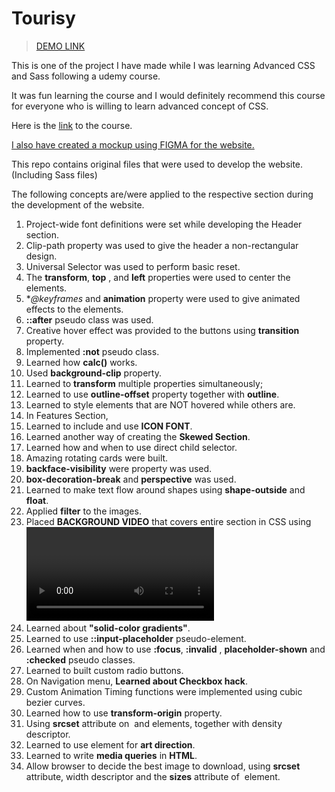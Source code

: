 # Tourisy


> [DEMO LINK](https://ashokcpg.gitlab.io/tourisy/) 

This is one of the project I have made while I was learning Advanced CSS and Sass following a udemy course.

It was fun learning the course and I would definitely recommend this course for everyone who is willing to learn advanced concept of CSS.

Here is the [link](https://www.udemy.com/course/advanced-css-and-sass/) to the course. 

[I also have created a mockup using FIGMA for the website.](https://www.figma.com/file/y1PWE3cTs3VNQXGVOHpIb6/Untitled?node-id=0%3A1)

This repo contains original files that were used to develop the website. (Including Sass files)


The following concepts are/were applied to the respective section during the development of the website.

1.  Project-wide font definitions were set while developing the Header section.
2.  Clip-path property was used to give the header a non-rectangular design.
3.  Universal Selector was used to perform basic reset.
4.  The **transform**, **top** , and **left** properties were used to center the elements.
5.  **@keyframes* and **animation** property were used to give animated effects to the elements.
6.  **::after** pseudo class was used.
7.  Creative hover effect was provided to the buttons using **transition** property.
8.  Implemented **:not** pseudo class.
9.  Learned how **calc()** works.
10.  Used **background-clip** property.
11.  Learned to **transform** multiple properties simultaneously;
12.  Learned to use **outline-offset** property together with **outline**.
13.  Learned to style elements that are NOT hovered while others are.
14.  In Features Section,
15.  Learned to include and use **ICON FONT**.
16.  Learned another way of creating the **Skewed Section**.
17.  Learned how and when to use direct child selector.
18.  Amazing rotating cards were built.
19.  **backface-visibility** were property was used.
20.  **box-decoration-break** and **perspective** was used.
21.  Learned to make text flow around shapes using **shape-outside** and **float**.
22.  Applied **filter** to the images.
23.  Placed **BACKGROUND VIDEO** that covers entire section in CSS using <video> element with the help of **object-fit** property.
24.  Learned about **"solid-color gradients"**.
25.  Learned to use **::input-placeholder** pseudo-element.
26.  Learned when and how to use **:focus**, **:invalid** , **placeholder-shown** and **:checked** pseudo classes.
27.  Learned to built custom radio buttons.
28.  On Navigation menu, **Learned about Checkbox hack**.
29.  Custom Animation Timing functions were implemented using cubic bezier curves.
30.  Learned how to use **transform-origin** property.
31.	 Using **srcset** attribute on **<img>** and **<source>**  elements, together with density descriptor.
32.	 Learned to use **<picture>** element for **art direction**.
33.  Learned to write **media queries** in **HTML**.
34.	 Allow browser to decide the best image to download, using **srcset** attribute, width descriptor and the **sizes** attribute of **<img>** element.
